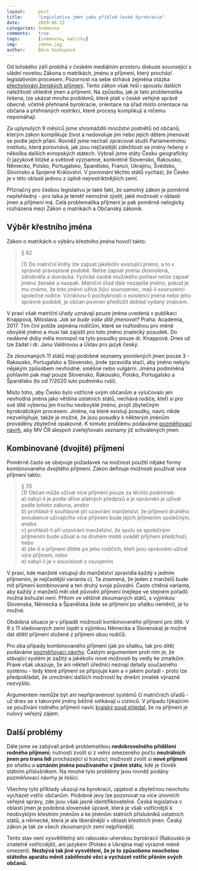 ```yaml
---
layout:     post
title:      "Legislativa jmen jako příklad české byrokracie"
date:       2020-06-22
categories: Sněmovna
comments:   true
tags:       [sněmovna, matriky]
img:        jmena.jpg
author:     Bára Soukupová
---
```



Od loňského září probíhá v českém mediálním prostoru diskuze související s vládní novelou Zákona o matrikách, jménu a příjmení, který prochází legislativním procesem. Pozornost na sebe strhává zejména otázka [přechylování ženských příjmení](https://www.profant.eu/2019/prechylovani.html). Tento zákon však řeší i spoustu dalších náležitostí ohledně jmen a přijmení. Na způsobu, jak je tato problematika řešena, lze ukázat mnoho problémů, které platí v české veřejné správě obecně, včetně přehnané byrokracie, orientace na úřad místo orientace na občana a přehnaných restrikcí, které procesy komplikují a ničemu nepomáhají.

<!--more-->

Za uplynulých 9 měsíců jsme shromáždili množství podnětů od občanů, kterým zákon komplikuje život a nedovoluje jim nebo jejich dětem jmenovat se podle jejich přání. Rovněž jsme nechali zpracovat studii Parlamentnímu institutu, která porovnává, jak jsou nejčastější záležitosti se jmény řešeny v několika dalších evropských státech. Vybrali jsme státy Česku geograficky či jazykově blízké a světově významné, konkrétně Slovensko, Rakousko, Německo, Polsko, Portugalsko, Španělsko, Francii, Ukrajinu, Švédsko, Slovinsko a Spojené Království. V porovnání těchto států vychází, že Česko je v této oblasti jednou z úplně nejrestriktnějších zemí.

Příznačný pro českou legislativu je také fakt, že samotný zákon je poměrně nepřehledný - pro laika je téměř nemožné zjistit, jaké možnosti v oblasti jmen a příjmení má. Celá problematika příjmení je pak poměrně nelogicky rozházena mezi Zákon o matrikách a Občanský zákoník.

## Výběr křestního jména

Zákon o matrikách o výběru křestního jména hovoří takto:
> § 62
>
> (1) Do matriční knihy lze zapsat jakékoliv existující jméno, a to v správné pravopisné podobě. Nelze zapsat jména zkomolená, zdrobnělá a domácká. Fyzické osobě mužského pohlaví nelze zapsat jméno ženské a naopak. Matriční úřad dále nezapíše jméno, pokud je mu známo, že toto jméno užívá žijící sourozenec, mají-li sourozenci společné rodiče. Vzniknou-li pochybnosti o existenci jména nebo jeho správné podobě, je občan povinen předložit doklad vydaný znalcem.

V praxi však matriční úřady uznávají pouze jména uvedená v publikaci Knappová, Miloslava. *Jak se bude vaše dítě jmenovat?* Praha: Academia, 2017. Tím činí potíže zejména rodičům, které se rozhodnou pro méně obvyklé jméno a musí tak zajistit pro toto jméno znalecký posudek. Do nedávné doby měla monopol na tyto posudky pouze dr. Knappová. Dnes už lze žádat i dr. Janu Valdrovou a Ústav pro jazyk český.  

Ze zkoumaných 11 států mají podobné seznamy povolených jmen pouze 3 - Rakousko, Portugalsko a Slovensko, jinde zpravidla stačí, aby jméno nebylo nějakým způsobem nevhodné: směšné nebo vulgární. Jména podmíněná pohlavím pak mají pouze Slovensko, Rakousko, Polsko, Portugalsko a Španělsko (to od 7/2020 tuto podmínku ruší).

Místo toho, aby Česko bylo vstřícné svým občanům a vylučovalo jen nevhodná jména jako většina ostatních států, nechává rodiče, kteří si pro své dítě vyberou jen trochu neobvyklé jméno, projít zbytečným byrokratickým procesem. Jména, na které existují posudky, navíc nikde nezveřejňuje, takže je možné, že jsou posudky k některým jménům prováděny zbytečně opakovně. K tomuto problému podáváme [pozměňovací návrh](https://www.profant.eu/2020/matriky-pn.html), aby MV ČR alespoň zveřejňovalo seznamy již schválených jmen.

## Kombinované (dvojité) příjmení

Poměrně často se obejvuje požadavek na možnost použití nějaké formy kombinovaného dvojitého příjmení. Zákon definuje možnosti používat více příjmení takto:

> § 70  
(1) Občan může užívat více příjmení pouze za těchto podmínek:  
a) nabyl-li je podle dříve platných předpisů a je oprávněn je užívat podle tohoto zákona, anebo  
b) prohlásil-li souhlasně při uzavírání manželství, že příjmení druhého snoubence užívajícího více příjmení bude jejich příjmením společným, anebo  
c) prohlásil-li při uzavírání manželství, že spolu se společným příjmením bude užívat a na druhém místě uvádět příjmení předchozí, nebo  
d) jde-li o příjmení dítěte po jeho rodičích, kteří jsou oprávněni užívat více příjmení, nebo  
e) nabyl-li je v souvislosti s osvojením  

V praxi, kde manželé vstupují do manželství zpravidla každý s jedním příjmením, je nejčastější varianta c). Ta znamená, že jeden z manželů bude mít příjmení kombinované a ten druhý svoje původní. Často chtěná varianta, aby každý z manželů měl obě původní příjmení (nejlépe ve stejném pořadí) možná bohužel není. Přitom ve většině zkoumaných států, s výjimkou Slovenska, Německa a Španělska (kde se příjmení po sňatku nemění), je to možné.

Obdobná situace je v případě možnosti kombinovaného příjmení pro dítě. V 9 z 11 sledovaných zemí (opět s výjimkou Německa a Slovenska) je možné dát dítěti příjmení složené z příjmení obou rodičů.

Pro oba případy kombinovaného příjmení (jak po sňatku, tak pro dítě) podáváme [pozměňovací návrhy](https://www.profant.eu/2020/matriky-pn.html). Častým argumentem proti nim je, že stávající systém je zažitý a jakékoliv nové možnosti by vedly ke zmatkům. Praxe však ukazuje, že ani někteří úředníci neznají detaily současného systému - tedy které příjmení se připojuje kam a v jakém pořadí - proto lze předpokládat, že umožnění dalších možností by dnešní zmatek výrazně nezvýšilo.

Argumentem nemůže být ani nepřipravenost systémů či matričních úřadů - už dnes se s takovými jmény běžně setkávají u cizinců. V případu týkajícím se používání rodného příjmení navíc [krajský soud shledal](https://www.ceska-justice.cz/2018/12/muz-chtel-vratit-rodne-prijmeni-po-otci-stat-to-znemoznil/), že na příjmení je nulový veřejný zájem.

## Další problémy

Dále jsme se zabývali právě problematikou **nedobrovolného přidělení rodného příjmení**; nutností zvolit si z velmi omezeného počtu **neutrálních jmen pro trans lidi** procházející si tranzicí; možností zvolit si **nové příjmení** po sňatku a **uznáním jména používaného v jiném státu**, kde je člověk státním příslušníkem. Na mnohé tyto problémy jsou rovněž podány pozměňovací návrhy je řešící.

Všechny tyto příklady ukazují na byrokracii, upjatost a zbytečnou neochotu vycházet vstříc občanům. Podobné jevy lze pozorovat na více úrovních veřejné správy, zde jsou však jasně identifikovatelné. Česká legislativa v oblasti jmen je podobná slovenské úpravě, která je však vstřícnější k neobvyklým křestním jménům a ke jménům státních příslušníků ostatních států, a německé, která je ale liberálnější v oblasti křestních jmen. Český zákon je tak ze všech zkoumaných zemí nejpřísnější.

Tento stav není vysvětlitelný ani rakousko-uherskou byrokracií (Rakousko je znatelně vstřícnější), ani jazykem (Polsko a Ukrajina mají výrazně méně omezení). **Nezbývá tak jiné vysvětlení, že je to způsobeno neochotou státního aparátu měnit zaběhnuté věci a vycházet vstříc přáním svých občanů.**
